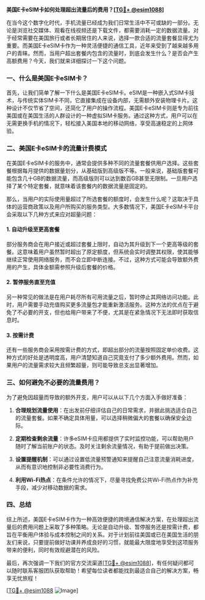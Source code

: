 **美国E卡eSIM卡如何处理超出流量后的费用？[[TG💪+ @esim1088](https://t.me/s/esim1088)]**

在当今这个数字化时代，手机流量已经成为我们日常生活中不可或缺的一部分。无论是浏览社交媒体、观看在线视频还是下载文件，都需要消耗一定的数据流量。对于经常需要在美国旅行或者长期居住的人来说，选择一款合适的流量套餐显得尤为重要。而美国E卡eSIM卡作为一种灵活便捷的通信工具，近年来受到了越来越多用户的青睐。然而，当用户超出套餐内包含的流量时，到底会发生什么？是否会产生高额费用？今天，我们就来详细探讨一下这个问题。

### 一、什么是美国E卡eSIM卡？

首先，让我们简单了解一下什么是美国E卡eSIM卡。eSIM是一种嵌入式SIM卡技术，与传统实体SIM卡不同，它直接集成在设备内部，无需额外安装物理卡片。这种设计不仅节省了空间，还简化了用户的操作流程。美国E卡eSIM卡则是专为前往美国或在美国生活的人群设计的一种虚拟SIM卡服务。通过这种方式，用户可以在无需更换手机的情况下，轻松接入美国本地的移动网络，享受高速稳定的上网体验。

### 二、美国E卡eSIM卡的流量计费模式

在美国E卡eSIM卡的服务中，通常会提供多种不同的流量套餐供用户选择。这些套餐根据每月提供的数据量划分，从基础版到高级版不等。一般来说，基础版套餐可能包含几十GB的数据流量，而高级版则可以达到数百GB甚至无限制。一旦用户选择了某个特定套餐，就意味着该套餐内的数据流量是固定的。

那么，当用户的实际使用量超过了所选套餐的额度时，会发生什么呢？这取决于具体的运营商政策以及用户所购买的服务类型。大多数情况下，美国E卡eSIM卡平台会采取以下几种方式来应对超量问题：

#### 1. **自动升级至更高套餐**
部分服务商会在用户接近或超过套餐上限时，自动为其升级到下一个更高等级的套餐。这意味着用户虽然暂时超出了原定额度，但系统会实时调整其权限，使其能够继续正常使用网络服务，而不会立即中断连接。不过，这种方式可能会导致额外费用的产生，具体金额需参照升级后套餐的价格。

#### 2. **暂停服务直至充值**
另一种常见的做法是在用户耗尽所有可用流量之后，暂时停止其网络访问功能。此时，用户需要手动充值购买更多流量包才能重新激活服务。这种方法的优点在于避免了不必要的开支，但也给用户带来了不便，尤其是在紧急情况下无法即时获取信息时。

#### 3. **按需计费**
还有一些服务商会采用按需计费的方式，即超出部分的流量按照固定单价收费。这种方式的好处是透明度高，用户清楚知道自己究竟支付了多少额外费用。然而，如果用户的流量需求较大且频繁超量，则可能导致总支出显著增加。

### 三、如何避免不必要的流量费用？

为了避免因超量而导致的额外开支，用户可以从以下几个方面入手做好准备：

1. **合理规划流量使用**：在出发前仔细评估自己的日常需求，并据此挑选适合自己的流量套餐。如果不确定具体用量，可以选择稍微偏大的套餐以确保安全边际。
   
2. **定期检查剩余流量**：许多eSIM卡应用都提供了实时监控功能，可以帮助用户随时了解当前账户的状态。及时关注剩余流量情况，有助于提前做出决策。
   
3. **设置提醒机制**：可以通过设置低流量预警通知来提醒自己注意流量消耗进度，从而有意识地控制非必要性消费行为。
   
4. **利用Wi-Fi热点**：在条件允许的情况下，尽量寻找免费公共Wi-Fi热点作为补充手段，减少对移动数据的需求。

### 四、总结

综上所述，美国E卡eSIM卡作为一种高效便捷的跨境通信解决方案，在处理超出流量后的费用问题上采取了多种策略。无论是自动升级、暂停服务还是按需计费，都旨在平衡用户体验与成本控制之间的关系。对于计划前往美国或已在美国生活的朋友们来说，只要提前做好功课并养成良好的习惯，就能最大限度地享受到这项服务带来的便利，同时有效规避潜在的风险。

最后，再次强调一下我们的官方交流渠道[[TG💪+ @esim1088](https://t.me/s/esim1088)]，有任何疑问都可以随时联系客服团队获取帮助！希望每位读者都能找到最适合自己的解决方案，畅享无忧旅程！

[[TG💪+ @esim1088](https://t.me/s/esim1088) ![Image](https://i.postimg.cc/4NQfJmqS/Snipaste-2025-05-13-00-14-12.png)]